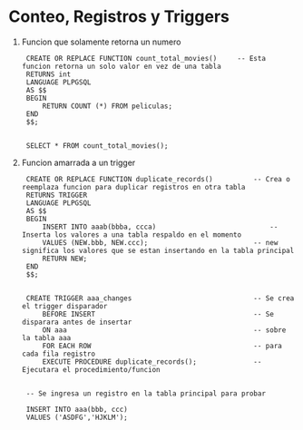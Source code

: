 # Conteo, Registros y Triggers

1. Funcion que solamente retorna un numero

        CREATE OR REPLACE FUNCTION count_total_movies()		-- Esta funcion retorna un solo valor en vez de una tabla
        RETURNS int										
        LANGUAGE PLPGSQL										 
        AS $$													 
        BEGIN
            RETURN COUNT (*) FROM peliculas;
        END
        $$;														 


        SELECT * FROM count_total_movies();

2. Funcion amarrada a un trigger

        CREATE OR REPLACE FUNCTION duplicate_records()			-- Crea o reemplaza funcion para duplicar registros en otra tabla
        RETURNS TRIGGER
        LANGUAGE PLPGSQL
        AS $$
        BEGIN
            INSERT INTO aaab(bbba, ccca)							-- Inserta los valores a una tabla respaldo en el momento
            VALUES (NEW.bbb, NEW.ccc);							-- new significa los valores que se estan insertando en la tabla principal
            RETURN NEW;
        END
        $$;


        CREATE TRIGGER aaa_changes								-- Se crea el trigger disparador
            BEFORE INSERT										-- Se disparara antes de insertar
            ON aaa												-- sobre la tabla aaa
            FOR EACH ROW										-- para cada fila registro
            EXECUTE PROCEDURE duplicate_records();				-- Ejecutara el procedimiento/funcion
            

        -- Se ingresa un registro en la tabla principal para probar

        INSERT INTO aaa(bbb, ccc)
        VALUES ('ASDFG','HJKLM');